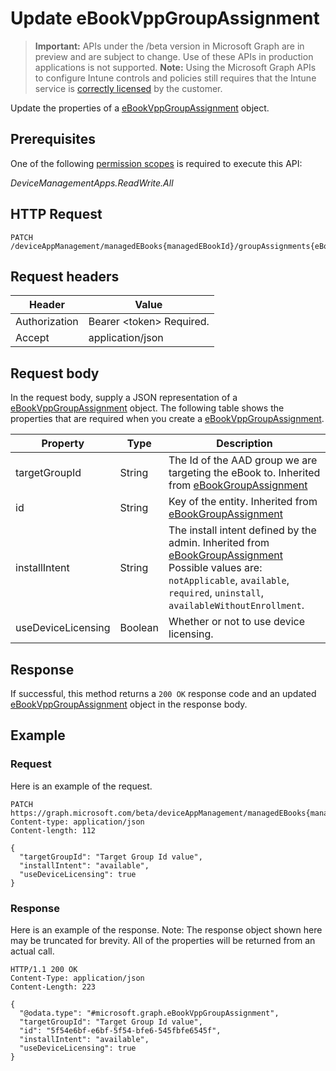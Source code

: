 ﻿# Update eBookVppGroupAssignment

> **Important:** APIs under the /beta version in Microsoft Graph are in preview and are subject to change. Use of these APIs in production applications is not supported.
> **Note:** Using the Microsoft Graph APIs to configure Intune controls and policies still requires that the Intune service is [correctly licensed](https://go.microsoft.com/fwlink/?linkid=839381) by the customer.

Update the properties of a [eBookVppGroupAssignment](https://developer.microsoft.com/en-us/graph/docs/api-reference/beta/api/resources/intune_books_ebookvppgroupassignment.md) object.
## Prerequisites
One of the following [permission scopes](https://developer.microsoft.com/en-us/graph/docs/authorization/permission_scopes) is required to execute this API:

*DeviceManagementApps.ReadWrite.All*
## HTTP Request
<!-- {
  "blockType": "ignored"
}
-->
```http
PATCH /deviceAppManagement/managedEBooks{managedEBookId}/groupAssignments{eBookGroupAssignmentId}
```

## Request headers
|Header|Value|
|---|---|
|Authorization|Bearer &lt;token&gt; Required.|
|Accept|application/json|

## Request body
In the request body, supply a JSON representation of a [eBookVppGroupAssignment](https://developer.microsoft.com/en-us/graph/docs/api-reference/beta/api/resources/intune_books_ebookvppgroupassignment.md) object.
The following table shows the properties that are required when you create a [eBookVppGroupAssignment](https://developer.microsoft.com/en-us/graph/docs/api-reference/beta/api/resources/intune_books_ebookvppgroupassignment.md).

|Property|Type|Description|
|---|---|---|
|targetGroupId|String|The Id of the AAD group we are targeting the eBook to. Inherited from [eBookGroupAssignment](https://developer.microsoft.com/en-us/graph/docs/api-reference/beta/api/resources/intune_books_ebookgroupassignment.md)|
|id|String|Key of the entity. Inherited from [eBookGroupAssignment](https://developer.microsoft.com/en-us/graph/docs/api-reference/beta/api/resources/intune_books_ebookgroupassignment.md)|
|installIntent|String|The install intent defined by the admin. Inherited from [eBookGroupAssignment](https://developer.microsoft.com/en-us/graph/docs/api-reference/beta/api/resources/intune_books_ebookgroupassignment.md) Possible values are: `notApplicable`, `available`, `required`, `uninstall`, `availableWithoutEnrollment`.|
|useDeviceLicensing|Boolean|Whether or not to use device licensing.|



## Response
If successful, this method returns a `200 OK` response code and an updated [eBookVppGroupAssignment](https://developer.microsoft.com/en-us/graph/docs/api-reference/beta/api/resources/intune_books_ebookvppgroupassignment.md) object in the response body.

## Example
### Request
Here is an example of the request.
```http
PATCH https://graph.microsoft.com/beta/deviceAppManagement/managedEBooks{managedEBookId}/groupAssignments{eBookGroupAssignmentId}
Content-type: application/json
Content-length: 112

{
  "targetGroupId": "Target Group Id value",
  "installIntent": "available",
  "useDeviceLicensing": true
}
```

### Response
Here is an example of the response. Note: The response object shown here may be truncated for brevity. All of the properties will be returned from an actual call.
```http
HTTP/1.1 200 OK
Content-Type: application/json
Content-Length: 223

{
  "@odata.type": "#microsoft.graph.eBookVppGroupAssignment",
  "targetGroupId": "Target Group Id value",
  "id": "5f54e6bf-e6bf-5f54-bfe6-545fbfe6545f",
  "installIntent": "available",
  "useDeviceLicensing": true
}
```




